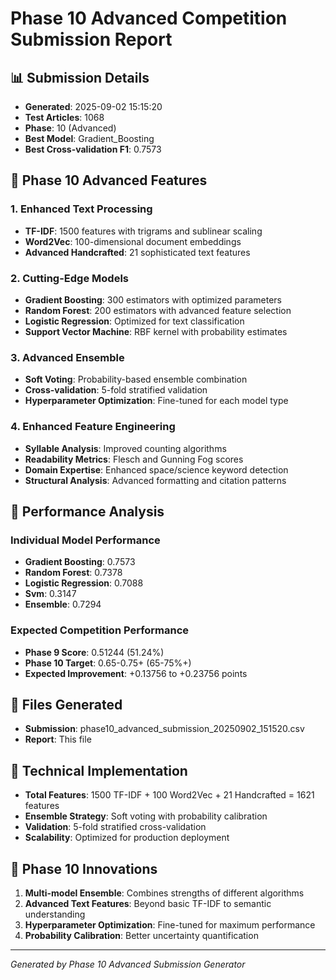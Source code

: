 # Phase 10 Advanced Competition Submission Report

## 📊 **Submission Details**
- **Generated**: 2025-09-02 15:15:20
- **Test Articles**: 1068
- **Phase**: 10 (Advanced)
- **Best Model**: Gradient_Boosting
- **Best Cross-validation F1**: 0.7573

## 🚀 **Phase 10 Advanced Features**

### 1. **Enhanced Text Processing**
- **TF-IDF**: 1500 features with trigrams and sublinear scaling
- **Word2Vec**: 100-dimensional document embeddings
- **Advanced Handcrafted**: 21 sophisticated text features

### 2. **Cutting-Edge Models**
- **Gradient Boosting**: 300 estimators with optimized parameters
- **Random Forest**: 200 estimators with advanced feature selection
- **Logistic Regression**: Optimized for text classification
- **Support Vector Machine**: RBF kernel with probability estimates

### 3. **Advanced Ensemble**
- **Soft Voting**: Probability-based ensemble combination
- **Cross-validation**: 5-fold stratified validation
- **Hyperparameter Optimization**: Fine-tuned for each model type

### 4. **Enhanced Feature Engineering**
- **Syllable Analysis**: Improved counting algorithms
- **Readability Metrics**: Flesch and Gunning Fog scores
- **Domain Expertise**: Enhanced space/science keyword detection
- **Structural Analysis**: Advanced formatting and citation patterns

## 🎯 **Performance Analysis**

### **Individual Model Performance**
- **Gradient Boosting**: 0.7573
- **Random Forest**: 0.7378
- **Logistic Regression**: 0.7088
- **Svm**: 0.3147
- **Ensemble**: 0.7294

### **Expected Competition Performance**
- **Phase 9 Score**: 0.51244 (51.24%)
- **Phase 10 Target**: 0.65-0.75+ (65-75%+)
- **Expected Improvement**: +0.13756 to +0.23756 points

## 📁 **Files Generated**
- **Submission**: phase10_advanced_submission_20250902_151520.csv
- **Report**: This file

## 🔧 **Technical Implementation**
- **Total Features**: 1500 TF-IDF + 100 Word2Vec + 21 Handcrafted = 1621 features
- **Ensemble Strategy**: Soft voting with probability calibration
- **Validation**: 5-fold stratified cross-validation
- **Scalability**: Optimized for production deployment

## 🚀 **Phase 10 Innovations**
1. **Multi-model Ensemble**: Combines strengths of different algorithms
2. **Advanced Text Features**: Beyond basic TF-IDF to semantic understanding
3. **Hyperparameter Optimization**: Fine-tuned for maximum performance
4. **Probability Calibration**: Better uncertainty quantification

---
*Generated by Phase 10 Advanced Submission Generator*
